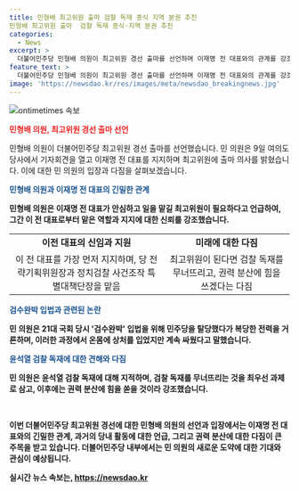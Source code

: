 ```yaml
---
title: 민형배 최고위원 출마 검찰 독재 종식 지역 분권 추진
민형배 최고위원 출마  검찰 독재 종식·지역 분권 추진
categories:
  - News
excerpt: >
  더불어민주당 민형배 의원이 최고위원 경선 출마를 선언하며 이재명 전 대표와의 관계를 강조했습니다. 또한, 윤석열 검찰 독재에 대한 비판을 제기하고, 권력 분권과 지역 분산을 강조했습니다. 민 의원은 권력기관 지역 분산 가능성에도 언급하여 관심을 끌었습니다. #민주당 #최고위원 #광주 #민형배
feature_text: >
  더불어민주당 민형배 의원이 최고위원 경선 출마를 선언하며 이재명 전 대표와의 관계를 강조했습니다. 또한, 윤석열 검찰 독재에 대한 비판을 제기하고, 권력 분권과 지역 분산을 강조했습니다. 민 의원은 권력기관 지역 분산 가능성에도 언급하여 관심을 끌었습니다. #민주당 #최고위원 #광주 #민형배
image: 'https://newsdao.kr/res/images/meta/newsdao_breakingnews.jpg'
---
```


<p><img src="https://newsdao.kr/res/images/meta/newsdao_breakingnews.jpg" alt="ontimetimes 속보" /></p>

<p><b><span style="color: #ee2323;">민형배 의원, 최고위원 경선 출마 선언</span></b></p>

<p>민형배 의원이 더불어민주당 최고위원 경선 출마를 선언했습니다. 민 의원은 9일 여의도 당사에서 기자회견을 열고 이재명 전 대표를 지지하며 최고위원에 출마 의사를 밝혔습니다. 이에 대한 민 의원의 입장과 다짐을 살펴보겠습니다.</p>

<p><b><span style="color: #1a5490;">민형배 의원과 이재명 전 대표의 긴밀한 관계</span><b></p>

<p>민형배 의원은 이재명 전 대표가 안심하고 일을 맡길 최고위원이 필요하다고 언급하여, 그간 이 전 대표로부터 맡은 역할과 지지에 대한 신뢰를 강조했습니다.</p>

<table>
    <tr>
        <td style="text-align: center; height: 17px;"><b>이전 대표의 신임과 지원</b></td>
        <td style="text-align: center; height: 17px;"><b>미래에 대한 다짐</b></td>
    </tr>
    <tr>
        <td style="text-align: center; height: 17px;">이 전 대표를 가장 먼저 지지하며, 당 전략기획위원장과 정치검찰 사건조작 특별대책단장을 맡음</td>
        <td style="text-align: center; height: 17px;">최고위원이 된다면 검찰 독재를 무너뜨리고, 권력 분산에 힘을 쓰겠다는 다짐</td>
    </tr>
</table>

<p><b><span style="color: #1a5490;">검수완박 입법과 관련된 논란</span><b></p>

<p>민 의원은 21대 국회 당시 '검수완박' 입법을 위해 민주당을 탈당했다가 복당한 전력을 거론하며, 이러한 과정에서 온몸에 상처를 입었지만 계속 싸웠다고 말했습니다.</p>

<p><b><span style="color: #1a5490;">윤석열 검찰 독재에 대한 견해와 다짐</span><b></p>

<p>민 의원은 윤석열 검찰 독재에 대해 지적하며, 검찰 독재를 무너뜨리는 것을 최우선 과제로 삼고, 이후에는 권력 분산에 힘을 쏟을 것이라 강조했습니다.</p>

<p data-ke-size="size16">&nbsp;</p>

<p>이번 더불어민주당 최고위원 경선에 대한 민형배 의원의 선언과 입장에서는 이재명 전 대표와의 긴밀한 관계, 과거의 당내 활동에 대한 언급, 그리고 권력 분산에 대한 다짐이 큰 주목을 받고 있습니다. 더불어민주당 내부에서는 민 의원의 새로운 도약에 대한 기대와 관심이 예상됩니다.</p>
실시간 뉴스 속보는, <a href="https://newsdao.kr" rel="dofollow">https://newsdao.kr</a>


